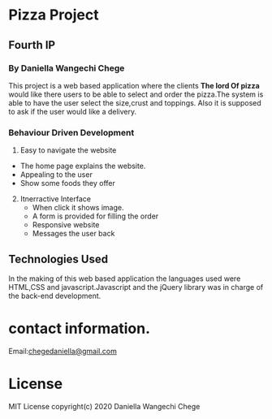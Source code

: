 # Pizza Project
## Fourth IP 
### By Daniella Wangechi Chege

This project is a web based application where the clients **The lord Of pizza** would like there users to be able to select and order the pizza.The system is able to have the user select the size,crust and toppings. Also it is supposed to ask if the user would like a delivery.

### Behaviour Driven Development
1. Easy to navigate the website
  - The home page explains the website.
  - Appealing to the user
  - Show some foods they offer
2. Itnerractive Interface
   - When click it shows image.
   - A form is provided for filling the order
   - Responsive website
   - Messages the user back
## Technologies Used
In the making of this web based application the languages used were HTML,CSS and javascript.Javascript and the jQuery library was in charge of the back-end development.

# contact information.
Email:chegedaniella@gmail.com

# License
MIT License
copyright(c) 2020 Daniella Wangechi Chege



